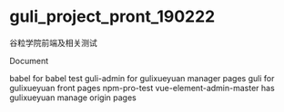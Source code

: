 # guli_project_pront_190222
谷粒学院前端及相关测试

Document 

babel for babel test
guli-admin for gulixueyuan manager pages
guli for gulixueyuan front pages
npm-pro-test
vue-element-admin-master has gulixueyuan manage origin pages
